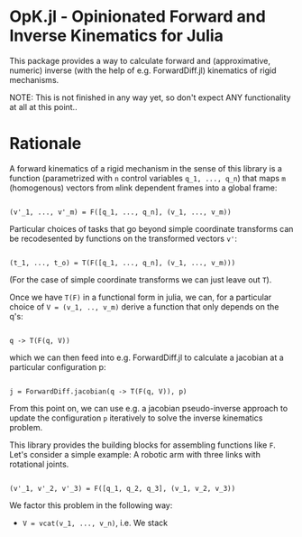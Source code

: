 # OpK.jl - Opinionated Forward and Inverse Kinematics for Julia

This package provides a way to calculate forward and (approximative, numeric) inverse (with the help of e.g. ForwardDiff.jl) kinematics of rigid mechanisms.

NOTE: This is not finished in any way yet, so don't expect ANY functionality at all at this point..

# Rationale

A forward kinematics of a rigid mechanism in the sense of this library is a function (parametrized with <code>n</code> control variables <code>q_1, ..., q_n</code>) that maps <code>m</code> (homogenous) vectors from <code>m</code>link dependent frames into a global frame: 

<code>
(v'_1, ..., v'_m) = F([q_1, ..., q_n], (v_1, ..., v_m))
</code>

Particular choices of tasks that go beyond simple coordinate transforms can be recodesented by functions on the transformed vectors <code>v'</code>:

<code>
(t_1, ..., t_o) = T(F([q_1, ..., q_n], (v_1, ..., v_m)))
</code>

(For the case of simple coordinate transforms we can just leave out <code>T</code>).

Once we have <code>T(F)</code> in a functional form in julia, we can, for a particular choice of <code>V = (v_1, .., v_m)</code> derive a function that only depends on the q's:

<code>
q -> T(F(q, V))
</code>

which we can then feed into e.g. ForwardDiff.jl to calculate a jacobian at a particular configuration p:

<code>
j = ForwardDiff.jacobian(q -> T(F(q, V)), p)
</code>

From this point on, we can use e.g. a jacobian pseudo-inverse approach to update the configuration <code>p</code> iteratively to solve the inverse kinematics problem.

This library provides the building blocks for assembling functions like <code>F</code>. Let's consider a simple example: A robotic arm with three links with rotational joints.

<code>
(v'_1, v'_2, v'_3) = F([q_1, q_2, q_3], (v_1, v_2, v_3))
</code>



We factor this problem in the following way:

* <code>V = vcat(v_1, ..., v_n)</code>, i.e. We stack 
